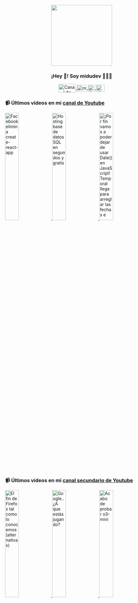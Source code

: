 <p align="center" width="300">
   <img align="center" width="200" src="https://user-images.githubusercontent.com/1561955/106762302-fda9de00-6635-11eb-99be-3ef744e60c0e.png" />
   <h3 align="center">¡Hey 👋! Soy midudev 👨🏻‍💻</h3>
</p>

<p align="center">
   <a href="https://twitch.tv/midudev" target="blank">
    <img align="center" src="https://upload.wikimedia.org/wikipedia/commons/c/ce/Twitch_logo_2019.svg" alt="Canal de Twitch de midudev" height="28px" width="56px" />
  </a>
  <span style="width: 8px;"> </span>
   <a href="https://youtube.com/midudev" target="blank">
    <img align="center" src="https://upload.wikimedia.org/wikipedia/commons/0/09/YouTube_full-color_icon_%282017%29.svg" alt="midudev" height="23px" width="33px" />
  </a>
  <span style="width: 8px;"> </span>
  <a href="https://instagram.com/midu.dev" target="blank">
    <img align="center" src="https://upload.wikimedia.org/wikipedia/commons/e/e7/Instagram_logo_2016.svg" alt="Canal de Instagram de midu.dev" height="23px" width="23px" />
  </a>
  <span style="width: 8px;"> </span>
  <a href="https://twitter.com/midudev" target="blank">
    <img align="center" src="https://upload.wikimedia.org/wikipedia/commons/thumb/6/6f/Logo_of_Twitter.svg/2491px-Logo_of_Twitter.svg.png" alt="Canal de Twitter de midudev" height="23px" width="28px" />
  </a>
</p>

### 📹 Últimos vídeos en mi [canal de Youtube](https://youtube.com/midudev?sub_confirmation=1)

<a href='https://youtu.be/vBXX4s0aAns' target='_blank'>
  <img width='30%' src='https://img.youtube.com/vi/vBXX4s0aAns/mqdefault.jpg' alt='Facebook elimina create-react-app' />
</a>
<a href='https://youtu.be/SPkfAGWF6zk' target='_blank'>
  <img width='30%' src='https://img.youtube.com/vi/SPkfAGWF6zk/mqdefault.jpg' alt='Hosting base de datos SQL en segundos y gratis' />
</a>
<a href='https://youtu.be/5tGXDJg2Cdg' target='_blank'>
  <img width='30%' src='https://img.youtube.com/vi/5tGXDJg2Cdg/mqdefault.jpg' alt='¡Por fin vamos a poder dejar de usar Date() en JavaScript!
Temporal llega para arreglar las fechas e' />
</a>

### 📹 Últimos vídeos en mi [canal secundario de Youtube](https://youtube.com/midulive?sub_confirmation=1)

<a href='https://youtu.be/4IwsYNKvDNo' target='_blank'>
  <img width='30%' src='https://img.youtube.com/vi/4IwsYNKvDNo/mqdefault.jpg' alt='El fin de Firefox tal como lo conocemos (alternativas)' />
</a>
<a href='https://youtu.be/Al7G8McIa04' target='_blank'>
  <img width='30%' src='https://img.youtube.com/vi/Al7G8McIa04/mqdefault.jpg' alt='Google.. ¿A que estás jugando?' />
</a>
<a href='https://youtu.be/se27Jw3zGo8' target='_blank'>
  <img width='30%' src='https://img.youtube.com/vi/se27Jw3zGo8/mqdefault.jpg' alt='Acabo de probar o3-mini' />
</a>